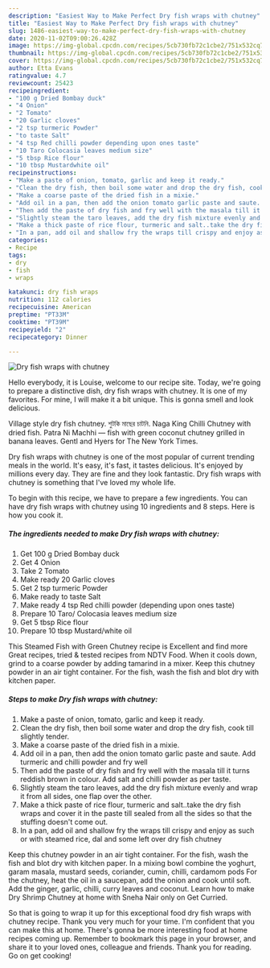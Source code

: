 ```yaml
---
description: "Easiest Way to Make Perfect Dry fish wraps with chutney"
title: "Easiest Way to Make Perfect Dry fish wraps with chutney"
slug: 1486-easiest-way-to-make-perfect-dry-fish-wraps-with-chutney
date: 2020-11-02T09:00:26.428Z
image: https://img-global.cpcdn.com/recipes/5cb730fb72c1cbe2/751x532cq70/dry-fish-wraps-with-chutney-recipe-main-photo.jpg
thumbnail: https://img-global.cpcdn.com/recipes/5cb730fb72c1cbe2/751x532cq70/dry-fish-wraps-with-chutney-recipe-main-photo.jpg
cover: https://img-global.cpcdn.com/recipes/5cb730fb72c1cbe2/751x532cq70/dry-fish-wraps-with-chutney-recipe-main-photo.jpg
author: Etta Evans
ratingvalue: 4.7
reviewcount: 25423
recipeingredient:
- "100 g Dried Bombay duck"
- "4 Onion"
- "2 Tomato"
- "20 Garlic cloves"
- "2 tsp turmeric Powder"
- "to taste Salt"
- "4 tsp Red chilli powder depending upon ones taste"
- "10 Taro Colocasia leaves medium size"
- "5 tbsp Rice flour"
- "10 tbsp Mustardwhite oil"
recipeinstructions:
- "Make a paste of onion, tomato, garlic and keep it ready."
- "Clean the dry fish, then boil some water and drop the dry fish, cook till slightly tender."
- "Make a coarse paste of the dried fish in a mixie."
- "Add oil in a pan, then add the onion tomato garlic paste and saute. Add turmeric and chilli powder and fry well"
- "Then add the paste of dry fish and fry well with the masala till it turns reddish brown in colour. Add salt and chilli powder as per taste."
- "Slightly steam the taro leaves, add the dry fish mixture evenly and wrap it from all sides, one flap over the other."
- "Make a thick paste of rice flour, turmeric and salt..take the dry fish wraps and cover it in the paste till sealed from all the sides so that the stuffing doesn&#39;t come out."
- "In a pan, add oil and shallow fry the wraps till crispy and enjoy as such or with steamed rice, dal and some left over dry fish chutney"
categories:
- Recipe
tags:
- dry
- fish
- wraps

katakunci: dry fish wraps 
nutrition: 112 calories
recipecuisine: American
preptime: "PT33M"
cooktime: "PT39M"
recipeyield: "2"
recipecategory: Dinner

---
```



![Dry fish wraps with chutney](https://img-global.cpcdn.com/recipes/5cb730fb72c1cbe2/751x532cq70/dry-fish-wraps-with-chutney-recipe-main-photo.jpg)

Hello everybody, it is Louise, welcome to our recipe site. Today, we're going to prepare a distinctive dish, dry fish wraps with chutney. It is one of my favorites. For mine, I will make it a bit unique. This is gonna smell and look delicious.

Village style dry fish chutney. শুটকি মাছের চাটনি. Naga King Chilli Chutney with dried fish. Patra Ni Machhi — fish with green coconut chutney grilled in banana leaves. Gentl and Hyers for The New York Times.

Dry fish wraps with chutney is one of the most popular of current trending meals in the world. It's easy, it's fast, it tastes delicious. It's enjoyed by millions every day. They are fine and they look fantastic. Dry fish wraps with chutney is something that I've loved my whole life.


To begin with this recipe, we have to prepare a few ingredients. You can have dry fish wraps with chutney using 10 ingredients and 8 steps. Here is how you cook it.

<!--inarticleads1-->

##### The ingredients needed to make Dry fish wraps with chutney:

1. Get 100 g Dried Bombay duck
1. Get 4 Onion
1. Take 2 Tomato
1. Make ready 20 Garlic cloves
1. Get 2 tsp turmeric Powder
1. Make ready to taste Salt
1. Make ready 4 tsp Red chilli powder (depending upon ones taste)
1. Prepare 10 Taro/ Colocasia leaves medium size
1. Get 5 tbsp Rice flour
1. Prepare 10 tbsp Mustard/white oil


This Steamed Fish with Green Chutney recipe is Excellent and find more Great recipes, tried &amp; tested recipes from NDTV Food. When it cools down, grind to a coarse powder by adding tamarind in a mixer. Keep this chutney powder in an air tight container. For the fish, wash the fish and blot dry with kitchen paper. 

<!--inarticleads2-->

##### Steps to make Dry fish wraps with chutney:

1. Make a paste of onion, tomato, garlic and keep it ready.
1. Clean the dry fish, then boil some water and drop the dry fish, cook till slightly tender.
1. Make a coarse paste of the dried fish in a mixie.
1. Add oil in a pan, then add the onion tomato garlic paste and saute. Add turmeric and chilli powder and fry well
1. Then add the paste of dry fish and fry well with the masala till it turns reddish brown in colour. Add salt and chilli powder as per taste.
1. Slightly steam the taro leaves, add the dry fish mixture evenly and wrap it from all sides, one flap over the other.
1. Make a thick paste of rice flour, turmeric and salt..take the dry fish wraps and cover it in the paste till sealed from all the sides so that the stuffing doesn&#39;t come out.
1. In a pan, add oil and shallow fry the wraps till crispy and enjoy as such or with steamed rice, dal and some left over dry fish chutney


Keep this chutney powder in an air tight container. For the fish, wash the fish and blot dry with kitchen paper. In a mixing bowl combine the yoghurt, garam masala, mustard seeds, coriander, cumin, chilli, cardamom pods For the chutney, heat the oil in a saucepan, add the onion and cook until soft. Add the ginger, garlic, chilli, curry leaves and coconut. Learn how to make Dry Shrimp Chutney at home with Sneha Nair only on Get Curried. 

So that is going to wrap it up for this exceptional food dry fish wraps with chutney recipe. Thank you very much for your time. I'm confident that you can make this at home. There's gonna be more interesting food at home recipes coming up. Remember to bookmark this page in your browser, and share it to your loved ones, colleague and friends. Thank you for reading. Go on get cooking!
